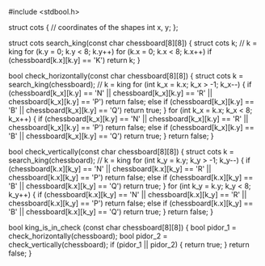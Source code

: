 #include <stdbool.h>

struct cots { // coordinates of the shapes
  int x, y;
};

struct cots search_king(const char chessboard[8][8]) {
  struct cots k; // k = king
  for (k.y = 0; k.y < 8; k.y++) 
    for (k.x = 0; k.x < 8; k.x++)
      if (chessboard[k.x][k.y] == 'K')
        return k;
}

bool check_horizontally(const char chessboard[8][8]) {
  struct cots k = search_king(chessboard); // k = king
  for (int k_x = k.x; k_x > -1; k_x--) {
    if (chessboard[k_x][k.y] == 'N' || chessboard[k_x][k.y] == 'R' || chessboard[k_x][k.y] == 'P')
      return false;
    else if (chessboard[k_x][k.y] == 'B' ||  chessboard[k_x][k.y] == 'Q')
      return true;
  }
  for (int k_x = k.x; k_x < 8; k_x++) {
    if (chessboard[k_x][k.y] == 'N' || chessboard[k_x][k.y] == 'R' || chessboard[k_x][k.y] == 'P')
      return false;
    else if (chessboard[k_x][k.y] == 'B' ||  chessboard[k_x][k.y] == 'Q')
      return true;
  }
  return false;
}

bool check_vertically(const char chessboard[8][8]) {
  struct cots k = search_king(chessboard); // k = king
  for (int k_y = k.y; k_y > -1; k_y--) {
    if (chessboard[k.x][k_y] == 'N' || chessboard[k.x][k_y] == 'R' || chessboard[k.x][k_y] == 'P')
      return false;
    else if (chessboard[k.x][k_y] == 'B' ||  chessboard[k.x][k_y] == 'Q')
      return true;
  }
  for (int k_y = k.y; k_y < 8; k_y++) {
    if (chessboard[k.x][k_y] == 'N' || chessboard[k.x][k_y] == 'R' || chessboard[k.x][k_y] == 'P')
      return false;
    else if (chessboard[k.x][k_y] == 'B' ||  chessboard[k.x][k_y] == 'Q')
      return true;
  }
  return false;
}


bool king_is_in_check (const char chessboard[8][8])
{
  bool pidor_1 = check_horizontally(chessboard);
  bool pidor_2 = check_vertically(chessboard);
  if (pidor_1 || pidor_2) {
    return true;
  }
  return false;
}
